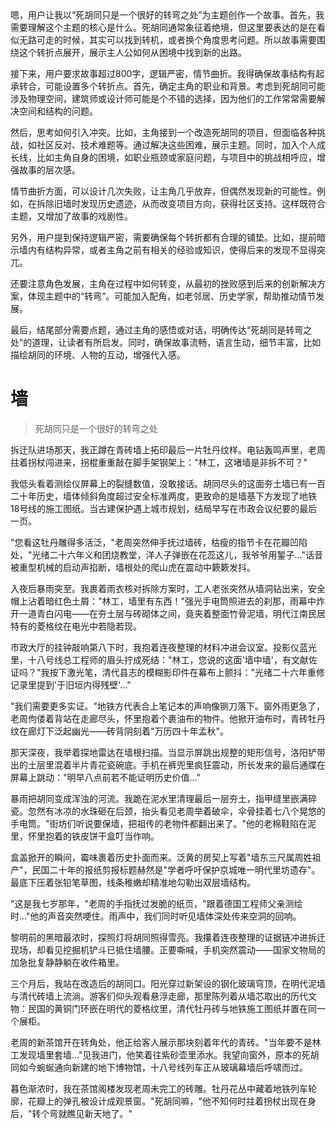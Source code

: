 <ReasoningChainRenderer>
嗯，用户让我以“死胡同只是一个很好的转弯之处”为主题创作一个故事。首先，我需要理解这个主题的核心是什么。死胡同通常象征着绝境，但这里要表达的是在看似无路可走的时候，其实可以找到转机，或者换个角度思考问题。所以故事需要围绕这个转折点展开，展示主人公如何从困境中找到新的出路。

接下来，用户要求故事超过800字，逻辑严密，情节曲折。我得确保故事结构有起承转合，可能设置多个转折点。首先，确定主角的职业和背景。考虑到死胡同可能涉及物理空间，建筑师或设计师可能是个不错的选择，因为他们的工作常常需要解决空间和结构的问题。

然后，思考如何引入冲突。比如，主角接到一个改造死胡同的项目，但面临各种挑战，如社区反对、技术难题等。通过解决这些困难，展示主题。同时，加入个人成长线，比如主角自身的困境，如职业瓶颈或家庭问题，与项目中的挑战相呼应，增强故事的层次感。

情节曲折方面，可以设计几次失败，让主角几乎放弃，但偶然发现新的可能性。例如，在拆除旧墙时发现历史遗迹，从而改变项目方向，获得社区支持。这样既符合主题，又增加了故事的戏剧性。

另外，用户提到保持逻辑严密，需要确保每个转折都有合理的铺垫。比如，提前暗示墙内有结构异常，或者主角之前有相关的经验或知识，使得后来的发现不显得突兀。

还要注意角色发展，主角在过程中如何转变，从最初的挫败感到后来的创新解决方案，体现主题中的“转弯”。可能加入配角，如老邻居、历史学家，帮助推动情节发展。

最后，结尾部分需要点题，通过主角的感悟或对话，明确传达“死胡同是转弯之处”的道理，让读者有所启发。同时，确保故事流畅，语言生动，细节丰富，比如描绘胡同的环境、人物的互动，增强代入感。
</ReasoningChainRenderer>

# 墙

> 死胡同只是一个很好的转弯之处

拆迁队进场那天，我正蹲在青砖墙上拓印最后一片牡丹纹样。电钻轰鸣声里，老周拄着拐杖闯进来，拐棍重重敲在脚手架钢架上："林工，这堵墙是非拆不可？"

我低头看着测绘仪屏幕上的裂缝数值，没敢接话。胡同尽头的这面夯土墙已有一百二十年历史，墙体倾斜角度超过安全标准两度，更致命的是墙基下方发现了地铁18号线的施工图纸。当古建保护遇上城市规划，结局早写在市政会议纪要的最后一页。

"您看这牡丹雕得多活泛，"老周突然伸手抚过墙砖，枯瘦的指节卡在花瓣凹陷处，"光绪二十六年义和团烧教堂，洋人子弹嵌在花蕊这儿，我爷爷用錾子..."话音被重型机械的启动声掐断，墙根处的爬山虎在震动中簌簌发抖。

入夜后暴雨突至。我裹着雨衣核对拆除方案时，工人老张突然从墙洞钻出来，安全帽上沾着暗红色土屑："林工，墙里有东西！"强光手电筒照进去的刹那，雨幕中炸开一道青白闪电——在夯土层与砖砌体之间，竟夹着整面竹骨泥墙，明代江南民居特有的菱格纹在电光中若隐若现。

市政大厅的挂钟敲响第八下时，我抱着连夜整理的材料冲进会议室。投影仪蓝光里，十八号线总工程师的眉头拧成死结："林工，您说的这面'墙中墙'，有文献佐证吗？"我按下激光笔，清代县志的模糊影印件在幕布上颤抖："光绪二十六年重修记录里提到'于旧垣内得残壁'..."

"我们需要更多实证。"地铁方代表合上笔记本的声响像铡刀落下。窗外雨更急了，老周佝偻着背站在走廊尽头，怀里抱着个裹油布的物件。他掀开油布时，青砖牡丹纹在廊灯下泛起幽光——砖背阴刻着"万历四十年孟秋"。

那天深夜，我举着探地雷达在墙根扫描。当显示屏跳出规整的矩形信号，洛阳铲带出的土层里混着半片青花瓷碗底。手机在裤兜里疯狂震动，所长发来的最后通牒在屏幕上跳动："明早八点前若不能证明历史价值..."

暴雨把胡同变成浑浊的河流。我跪在泥水里清理最后一层夯土，指甲缝里嵌满碎瓷。忽然有冰凉的水珠砸在后颈，抬头看见老周举着破伞，伞骨挂着七八个晃悠的手电筒。"街坊们听说要保墙，把祖传的老物件都翻出来了。"他的老棉鞋陷在泥里，怀里抱着的铁皮饼干盒叮当作响。

盒盖掀开的瞬间，霉味裹着历史扑面而来。泛黄的房契上写着"墙东三尺属周姓祖产"，民国二十年的报纸剪报标题赫然是"学者呼吁保护京城唯一明代里坊遗存"。最底下压着张铅笔草图，线条稚嫩却精准地勾勒出双层墙结构。

"这是我七岁那年，"老周的手指抚过发脆的纸页，"跟着德国工程师父亲测绘时..."他的声音突然哽住。雨声中，我们同时听见墙体深处传来空洞的回响。

黎明前的黑暗最浓时，探照灯将胡同照得雪亮。我攥着连夜整理的证据链冲进拆迁现场，却看见挖掘机铲斗已抵住墙腰。正要嘶喊，手机突然震动——国家文物局的加急批复静静躺在收件箱里。

三个月后，我站在改造后的胡同口。阳光穿过新架设的钢化玻璃穹顶，在明代泥墙与清代砖墙上流淌。游客们仰头观看悬浮走廊，那里陈列着从墙芯取出的历代文物：民国的黄铜门环嵌在明代的菱格纹里，清代牡丹砖与地铁施工图纸并置在同一个展柜。

老周的新茶馆开在转角处，他正给客人展示那块刻着年代的青砖。"当年要不是林工发现墙里套墙..."见我进门，他笑着往紫砂壶里添水。我望向窗外，原本的死胡同如今蜿蜒通向新建的地下博物馆，十八号线列车正从玻璃幕墙后呼啸而过。

暮色渐浓时，我在茶馆阁楼发现老周未完工的砖雕。牡丹花丛中藏着地铁列车轮廓，花瓣上的弹孔被设计成观景窗。"死胡同嘛，"他不知何时拄着拐杖出现在身后，"转个弯就瞧见新天地了。"